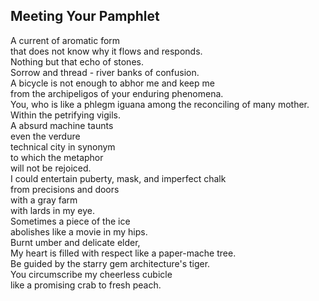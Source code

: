 Meeting Your Pamphlet
---------------------
A current of aromatic form  
that does not know why it flows and responds.  
Nothing but that echo of stones.  
Sorrow and thread - river banks of confusion.  
A bicycle is not enough to abhor me and keep me  
from the archipeligos of your enduring phenomena.  
You, who is like a phlegm iguana among the reconciling of many mother.  
Within the petrifying vigils.  
A absurd machine taunts  
even the verdure  
technical city in synonym  
to which the metaphor  
will not be rejoiced.  
I could entertain puberty, mask, and imperfect chalk  
from precisions and doors  
with a gray farm  
with lards in my eye.  
Sometimes a piece of the ice  
abolishes like a movie in my hips.  
Burnt umber and delicate elder,  
My heart is filled with respect like a paper-mache tree.  
Be guided by the starry gem architecture's tiger.  
You circumscribe my cheerless cubicle  
like a promising crab to fresh peach.  

